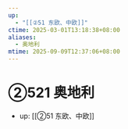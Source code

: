 ```yaml
---
up:
  - "[[②51 东欧、中欧]]"
ctime: 2025-03-01T13:18:38+08:00
aliases:
  - 奥地利
mtime: 2025-09-09T12:37:06+08:00
---
```


# ②521 奥地利

- up: [[②51 东欧、中欧]]
